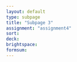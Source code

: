 ```yaml
---
layout: default
type: subpage
title: "Subpage 3"
assignment: "assignment4"
sort:
deck:
brightspace:
formsum:
---
```

